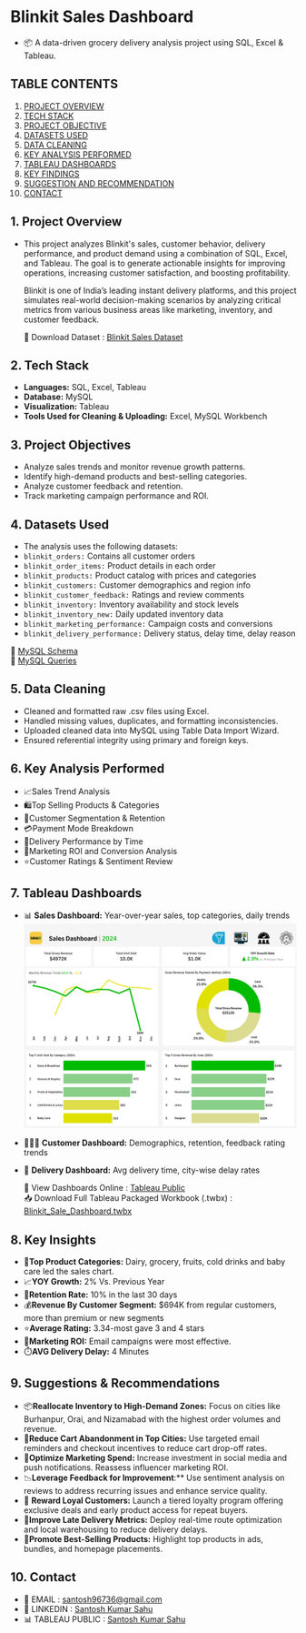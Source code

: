 
#  Blinkit Sales Dashboard        
-  📦 A data-driven grocery delivery analysis project using SQL, Excel & Tableau.

## TABLE CONTENTS
1. [PROJECT OVERVIEW](#1-Project-overview)
2. [TECH STACK](#2-Tech-Stack)
3. [PROJECT OBJECTIVE](#3-Project-Objective)
4. [DATASETS USED](#4-Datasets-Used)
5. [DATA CLEANING](#5-Data-Cleaning)
6. [KEY ANALYSIS PERFORMED](#6-Key-Analysis-Performed)
7. [TABLEAU DASHBOARDS](#7-Tableau-Dashboards)
8. [KEY FINDINGS](#8-Key-Findings)
9. [SUGGESTION AND RECOMMENDATION](#9-Suggestion-and-Recommendation)
10. [CONTACT](#10-Contact)

## 1. Project Overview
-   This project analyzes Blinkit's sales, customer behavior, delivery performance, and product demand using a combination of SQL, Excel, and Tableau. The goal is to 
    generate actionable insights for improving operations, increasing customer satisfaction, and boosting profitability.

    Blinkit is one of India’s leading instant delivery platforms, and this project simulates real-world decision-making scenarios by analyzing critical metrics from various 
    business areas like marketing, inventory, and customer feedback.

    📂 Download Dataset : [Blinkit Sales Dataset](https://www.kaggle.com/datasets/akxiit/blinkit-sales-dataset)

## 2. Tech Stack
- **Languages:** SQL, Excel, Tableau
- **Database:** MySQL
- **Visualization:** Tableau
- **Tools Used for Cleaning & Uploading:** Excel, MySQL Workbench

## 3. Project Objectives
- Analyze sales trends and monitor revenue growth patterns.
- Identify high-demand products and best-selling categories.
- Analyze customer feedback and retention.
- Track marketing campaign performance and ROI.


## 4. Datasets Used
- The analysis uses the following datasets:
- `blinkit_orders:` Contains all customer orders 
- `blinkit_order_items:` Product details in each order
- `blinkit_products:` 	Product catalog with prices and categories
- `blinkit_customers:` Customer demographics and region info
- `blinkit_customer_feedback:` 	Ratings and review comments
- `blinkit_inventory:` Inventory availability and stock levels
- `blinkit_inventory_new:` Daily updated inventory data
- `blinkit_marketing_performance:` Campaign costs and conversions
- `blinkit_delivery_performance:` 	Delivery status, delay time, delay reason
       
 🔗 [MySQL Schema](https://github.com/Santosh96736/Blinkit_Sales_Dashboard/blob/main/Blinkit_Dataset_Schema.sql)        
 🔗 [MySQL Queries](https://github.com/Santosh96736/Blinkit_Sales_Dashboard/blob/main/Blinkit_Dataset_queries.sql)


## 5. Data Cleaning
- Cleaned and formatted raw .csv files using Excel.
- Handled missing values, duplicates, and formatting inconsistencies.
- Uploaded cleaned data into MySQL using Table Data Import Wizard.
- Ensured referential integrity using primary and foreign keys.


## 6. Key Analysis Performed
- 📈Sales Trend Analysis
- 🛍️Top Selling Products & Categories
- 👥Customer Segmentation & Retention
- 💳Payment Mode Breakdown
- 🚚Delivery Performance by Time
- 📢Marketing ROI and Conversion Analysis
- ⭐Customer Ratings & Sentiment Review

## 7. Tableau Dashboards
- 📊 **Sales Dashboard:** Year-over-year sales, top categories, daily trends 
  ![Sales Dashboard](https://github.com/Santosh96736/Blinkit_Sales_Dashboard/blob/main/Sales%20Dashboard.png)
- 🧑‍🤝‍🧑 **Customer Dashboard:**  Demographics, retention, feedback rating trends
- 🚚 **Delivery Dashboard:** Avg delivery time, city-wise delay rates

  🔗 View Dashboards Online : [Tableau Public](https://public.tableau.com/views/Blinkit_Sale_Dashboard/SalesDashboard?:language=en-GB&:sid=&:redirect=auth&:display_count=n&:origin=viz_share_link)        
  📥 Download Full Tableau Packaged Workbook (.twbx) : [Blinkit_Sale_Dashboard.twbx](https://github.com/Santosh96736/Blinkit_Sales_Dashboard/blob/main/Blinkit_Sale_Dashboard.twbx)        
             
      

## 8. Key Insights
- 🥛**Top Product Categories:** Dairy, grocery, fruits, cold drinks and baby care led the sales chart.
- 📈**YOY Growth:** 2% Vs. Previous Year
- 🔁**Retention Rate:**  10% in the last 30 days
- 💰**Revenue By Customer Segment:** $694K from regular customers, more than premium or new segments
- ⭐**Average Rating:** 3.34-most gave 3 and 4 stars
- 📢**Marketing ROI:** Email campaigns were most effective.
- ⏱️**AVG Delivery Delay:** 4 Minutes


## 9. Suggestions & Recommendations
- 📦**Reallocate Inventory to High-Demand Zones:** Focus on cities like Burhanpur, Orai, and Nizamabad with the highest order volumes and revenue.
- 🛒**Reduce Cart Abandonment in Top Cities:** Use targeted email reminders and checkout incentives to reduce cart drop-off rates.
- 📢**Optimize Marketing Spend:** Increase investment in social media and push notifications. Reassess influencer marketing ROI.
- 📉**Leverage Feedback for Improvement**:** Use sentiment analysis on reviews to address recurring issues and enhance service quality.
- 🎁 **Reward Loyal Customers:** Launch a tiered loyalty program offering exclusive deals and early product access for repeat buyers.
- 🚚**Improve Late Delivery Metrics:** Deploy real-time route optimization and local warehousing to reduce delivery delays.
- 🥇**Promote Best-Selling Products:** Highlight top products in ads, bundles, and homepage placements.

## 10. Contact
-  📧 EMAIL : [santosh96736@gmail.com](santosh96736@gmail.com)
-  🔗 LINKEDIN : [Santosh Kumar Sahu](https://www.linkedin.com/in/santosh-kumar-sahu-data-analyst)
-  📊 TABLEAU PUBLIC : [Santosh Kumar Sahu](https://public.tableau.com/app/profile/santosh.data.analyst)


